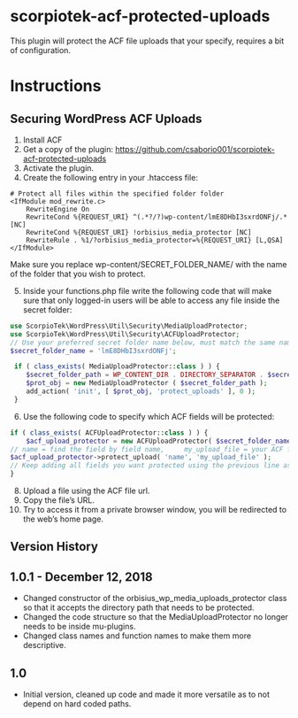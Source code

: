 # scorpiotek-acf-protected-uploads
This plugin will protect the ACF file uploads that your specify, requires a bit of configuration.

# Instructions

## Securing WordPress ACF Uploads

1. Install ACF
2. Get a copy of the plugin: https://github.com/csaborio001/scorpiotek-acf-protected-uploads
3. Activate the plugin.
4. Create the following entry in your .htaccess file:

``` apacheconf
# Protect all files within the specified folder folder
<IfModule mod_rewrite.c>
    RewriteEngine On
    RewriteCond %{REQUEST_URI} ^(.*?/?)wp-content/lmE8DHbI3sxrdONFj/.* [NC]
    RewriteCond %{REQUEST_URI} !orbisius_media_protector [NC]
    RewriteRule . %1/?orbisius_media_protector=%{REQUEST_URI} [L,QSA]
</IfModule>
```

Make sure you replace wp-content/SECRET_FOLDER_NAME/ with the name of the folder that you wish to protect.

5. Inside your functions.php file write the following code that will make sure that only logged-in users will be able to access any file inside the secret folder:

``` php
use ScorpioTek\WordPress\Util\Security\MediaUploadProtector;
use ScorpioTek\WordPress\Util\Security\ACFUploadProtector;
// Use your preferred secret folder name below, must match the same name as the one on .htaccess file.
$secret_folder_name = 'lmE8DHbI3sxrdONFj';

 if ( class_exists( MediaUploadProtector::class ) ) {
	$secret_folder_path = WP_CONTENT_DIR . DIRECTORY_SEPARATOR . $secret_folder_name;
	$prot_obj = new MediaUploadProtector ( $secret_folder_path );
	add_action( 'init', [ $prot_obj, 'protect_uploads' ], 0 );
 }
```

6. Use the following code to specify which ACF fields will be protected:

``` php
if ( class_exists( ACFUploadProtector::class ) ) {
	$acf_upload_protector = new ACFUploadProtector( $secret_folder_name, WP_CONTENT_DIR, WP_CONTENT_URL );
// name = find the field by field name, 	my_upload_file = your ACF field name.
$acf_upload_protector->protect_upload( 'name', 'my_upload_file' );
// Keep adding all fields you want protected using the previous line as an example.
}

```

8. Upload a file using the ACF file url.
9. Copy the file’s URL.
10. Try to access it from a private browser window, you will be redirected to the web’s home page.

## Version History

1.0.1 - December 12, 2018
-- 
* Changed constructor of the orbisius_wp_media_uploads_protector class so that it accepts the directory path that needs to be protected.
* Changed the code structure so that the MediaUploadProtector no longer needs to be inside mu-plugins.
* Changed class names and function names to make them more descriptive.

1.0
--
* Initial version, cleaned up code and made it more versatile as to not depend on hard coded paths.


